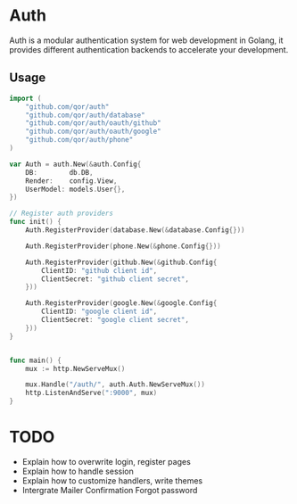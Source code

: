 # Auth

Auth is a modular authentication system for web development in Golang, it provides different authentication backends to accelerate your development.

## Usage

```go
import (
	"github.com/qor/auth"
	"github.com/qor/auth/database"
	"github.com/qor/auth/oauth/github"
	"github.com/qor/auth/oauth/google"
	"github.com/qor/auth/phone"
)

var Auth = auth.New(&auth.Config{
	DB:        db.DB,
	Render:    config.View,
	UserModel: models.User{},
})

// Register auth providers
func init() {
	Auth.RegisterProvider(database.New(&database.Config{}))

	Auth.RegisterProvider(phone.New(&phone.Config{}))

	Auth.RegisterProvider(github.New(&github.Config{
		ClientID: "github client id",
		ClientSecret: "github client secret",
	}))

	Auth.RegisterProvider(google.New(&google.Config{
		ClientID: "google client id",
		ClientSecret: "google client secret",
	}))
}


func main() {
	mux := http.NewServeMux()

	mux.Handle("/auth/", auth.Auth.NewServeMux())
	http.ListenAndServe(":9000", mux)
}
```

# TODO

* Explain how to overwrite login, register pages
* Explain how to handle session
* Explain how to customize handlers, write themes
* Intergrate Mailer
    Confirmation
    Forgot password
